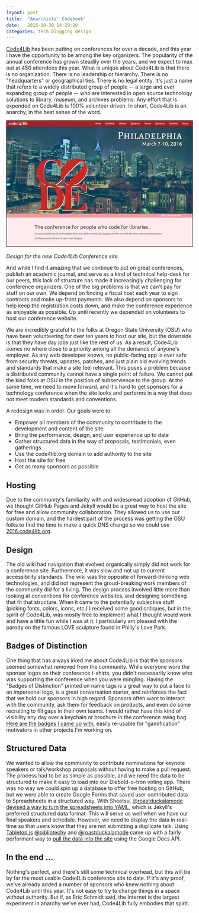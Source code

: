 ```yaml
---
layout: post
title:  "Anarchists' Codebook"
date:   2015-10-30 14:29:20
categories: tech blogging design
---
```


[Code4Lib](http://2016.code4lib.org) has been putting on conferences for over a decade, and this year I have the opportunity to be among the key organizers.  The popularity of the annual conference has grown steadily over the years, and we expect to max out at 450 attendees this year. What is unique about Code4Lib is that there is no organization.  There is no leadership or hierarchy.  There is no "headquarters" or geographical ties.  There is no legal entity.  It's just a name that refers to a widely distributed group of people -- a large and ever expanding group of people -- who are interested in open source technology solutions to library, museum, and archives problems. Any effort that is expended on Code4Lib is 100% volunteer driven.  In short, Code4Lib is an anarchy, in the best sense of the word.

![Code4Lib 2016 Conference website landing page](/img/c4l_site.jpg)

*Design for the new Code4Lib Conference site.*


And while I find it amazing that we continue to put on great conferences, publish an academic journal, and serve as a kind of technical help-desk for our peers, this lack of structure has made it increasingly challenging for conference organizers.  One of the big problems is that we can't pay for stuff on our own.  We depend on finding a fiscal host each year to sign contracts and make up-front payments.  We also depend on sponsors to help keep the registration costs down, and make the conference experience as enjoyable as possible.  Up until recently we depended on volunteers to host our conference website.

We are incredibly grateful to the folks at Oregon State University (OSU) who have been volunteering for over ten years to host our site, but the downside is that they have day jobs just like the rest of us.  As a result, Code4Lib comes no where close to a priority among all the demands of anyone's employer.  As any web developer knows, no public-facing app is ever safe from security threats, updates, patches, and just plain old evolving trends and standards that make a site feel relevant.  This poses a problem because a distributed community cannot have a single point of failure.  We cannot put the kind folks at OSU in the position of subservience to the group.  At the same time, we need to move forward, and it's hard to get sponsors for a technology conference when the site looks and performs in a way that does not meet modern standards and conventions.

A redesign was in order.  Our goals were to:

* Empower all members of the community to contribute to the development and content of the site
* Bring the performance, design, and user experience up to date
* Gather structured data in the way of proposals, testimonials, even gatherings.
* Use the code4lib.org domain to add authority to the site
* Host the site for free
* Get as many sponsors as possible

## Hosting
Due to the community's familiarity with and widespread adoption of GitHub, we thought GitHub Pages and Jekyll would be a great way to host the site for free and allow community collaboration.  They allowed us to use our custom domain, and the hardest part of the process was getting the OSU folks to find the time to make a quick DNS change so we could use [2016.code4lib.org](http://2016.code4lib.org).

## Design
The old wiki had navigation that evolved organically simply did not work for a conference site.  Furthermore, it was slow and not up to current accessibility standards.  The wiki was the opposite of forward-thinking web technologies, and did not represent the groud-breaking work members of the community did for a living.  The design process involved little more than looking at conventions for conference websites, and designing something that fit that structure.  When it came to the potentially subjective stuff (picking fonts, colors, icons, etc.) I received some good critiques, but in the spirit of Code4Lib, was mostly free to implement what I thought would work and have a little fun while I was at it. I particularly am pleased with the parody on the famous LOVE sculpture found in Philly's Love Park.

## Badges of Distinction
One thing that has always irked me about Code4Lib is that the sponsors seemed somewhat removed from the community.  While everyone wore the sponsor logos on their conference t-shirts, you didn't necessarily know who was supporting the conference when you were mingling.  Having the "Badges of Distinction" printed on name tags is a great way to put a face to an impersonal logo, is a great conversation starter, and reinforces the fact that we hold our sponsors in high regard.  Sponsors often want to interact with the community, ask them for feedback on products, and even do some recruiting to fill gaps in their own teams.  I would rather have this kind of visibility any day over a keychain or brochure in the conference swag bag.  [Here are the badges I came up with](http://localhost:4000/prospectus.html#General-Sponsorship), easily re-usable for "gamification" motivators in other projects I'm working on.

## Structured Data
We wanted to allow the community to contribute nominations for keynote speakers or talk/workshop proposals without having to make a pull request.  The process had to be as simple as possible, and we need the data to be structured to make it easy to load into our Diebold-o-tron voting app.  There was no way we could spin up a database to offer free hosting on GitHub, but we were able to create Google Forms that saved user contributed data to Spreadsheets in a structured way.  With Sheetsu, [@roastduckalamode devised a way to turn the spreadsheets into YAML](http://roastduckalamode.github.io/fromSheetsToJekyll/), which is Jekyll's preferred structured data format.  This will serve us well when we have our final speakers and schedule.  However, we need to display the data in real-time so that users know that they are not submitting a duplicate talk.  Using [Tabletop.js](https://github.com/jsoma/tabletop) [@bibliotechy](https://github.com/bibliotechy) and [@roastduckalamode](https://github.com/roastduckalamode) came up with a fairly performant way to [pull the data into the site](http://2016.code4lib.org/proposed-talks.html) using the Google Docs API.

## In the end &hellip;
Nothing's perfect, and there's still some technical overhead, but this will be by far the most usable Code4Lib conference site to date.  If it's any proof, we've already added a number of sponsors who knew nothing about Code4Lib until this year.  It's not easy to try to change things in a space without authority. But if, as Eric Schmidt said, the Internet is the largest experiment in anarchy we've ever had, Code4Lib fully embodies that spirit.  
